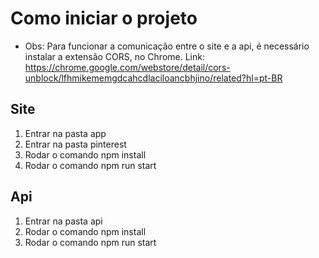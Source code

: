 # Como iniciar o projeto

- Obs: Para funcionar a comunicação entre o site e a api, é necessário instalar a extensão CORS, no Chrome. Link: https://chrome.google.com/webstore/detail/cors-unblock/lfhmikememgdcahcdlaciloancbhjino/related?hl=pt-BR

## Site

1. Entrar na pasta app
2. Entrar na pasta pinterest
3. Rodar o comando npm install
4. Rodar o comando npm run start

## Api

1. Entrar na pasta api
2. Rodar o comando npm install
3. Rodar o comando npm run start
